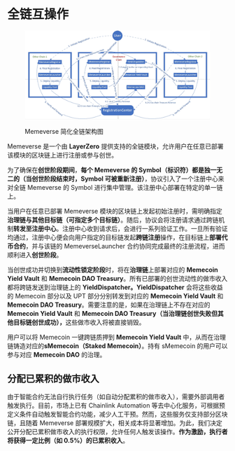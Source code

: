 # 全链互操作



<figure><img src="../.gitbook/assets/Memeverse架构图.png" alt=""><figcaption><p>Memeverse 简化全链架构图</p></figcaption></figure>

Memeverse 是一个由 **LayerZero** 提供支持的全链模块，允许用户在任意已部署该模块的区块链上进行注册或参与创世。

为了确保在**创世阶段期间**，**每个 Memeverse 的 Symbol（标识符）都是独一无二的（当创世阶段结束时，Symbol 可被重新注册）**，协议引入了一个注册中心来对全链 Memeverse 的 Symbol 进行集中管理。该注册中心部署在特定的单一链上。

当用户在任意已部署 Memeverse 模块的区块链上发起初始注册时，需明确指定**治理链与其他目标链（可指定多个目标链）**。随后，协议会将注册请求通过跨链机制**转发至注册中心**。注册中心收到请求后，会进行一系列验证工作。一旦所有验证均通过，注册中心便会向用户指定的目标链发起**跨链注册**操作，在目标链上**部署代币合约**，并与该链的 MemeverseLauncher 合约协同完成最终的注册流程，进而顺利进入**创世阶段**。

当创世成功并切换到**流动性锁定阶段**时，将在**治理链**上部署对应的 **Memecoin Yield Vault** 和 **Memecoin DAO Treasury**。所有已部署的创世流动性的做市收入都将跨链发送到治理链上的 **YieldDispatcher。YieldDispatcher** 会将这些收益的 Memecoin 部分以及 UPT 部分分别转发到对应的 **Memecoin Yield Vault** 和 **Memecoin DAO Treasury**。需要注意的是，如果在治理链上不存在对应的 **Memecoin Yield Vault** 和 **Memecoin DAO Treasury（当治理链创世失败但其他目标链创世成功），**&#x8FD9;些做市收入将被直接销毁。

用户可以将 Memecoin 一键跨链质押到 **Memecoin Yield Vault** 中，从而在治理链铸造对应的**sMemecoin（Staked Memecoin）**。持有 sMemecoin 的用户可以参与对应 **Memecoin DAO** 的治理。

## **分配已累积的做市收入**

由于智能合约无法自行执行任务（如自动分配累积的做市收入），需要外部调用者触发执行。目前，市场上已有 Chainlink Automation 等去中心化服务，可根据预定义条件自动触发智能合约功能，减少人工干预。然而，这些服务仅支持部分区块链，且随着 Memeverse 部署规模扩大，相关成本将显著增加。为此，我们决定公开分配已累积做市收入的执行权限，允许任何人触发该操作。**作为激励，执行者将获得一定比例（如 0.5%）的已累积收入**。
